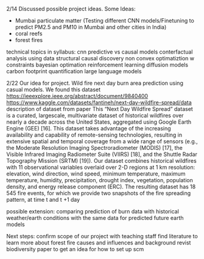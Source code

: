 2/14
Discussed possible project ideas. 
Some Ideas:
- Mumbai particulate matter (Testing different CNN models/Finetuning to predict PM2.5 and PM10 in Mumbai and other cities in India)
- coral reefs
- forest fires

technical topics in syllabus:
cnn
predictive vs causal models
conterfactual analysis using data
structural causal discovery
non convex optimatiztion w constraints
bayesian optimation
reinforcement learning
diffusion models
carbon footprint quantification
large language models

2/22
Our idea for project. 
Wild fire next day burn area prediction using casual models. 
We found this dataset https://ieeexplore.ieee.org/abstract/document/9840400 
https://www.kaggle.com/datasets/fantineh/next-day-wildfire-spread/data 
description of dataset from paper
        This “Next Day Wildfire Spread” dataset is a curated, largescale, multivariate dataset of historical wildfires over nearly
        a decade across the United States, aggregated using Google
        Earth Engine (GEE) [16]. This dataset takes advantage of the
        increasing availability and capability of remote-sensing technologies, resulting in extensive spatial and temporal coverage
        from a wide range of sensors (e.g., the Moderate Resolution
        Imaging Spectroradiometer (MODIS) [17], the Visible Infrared
        Imaging Radiometer Suite (VIIRS) [18], and the Shuttle Radar
        Topography Mission (SRTM) [19]). Our dataset combines
        historical wildfires with 11 observational variables overlaid
        over 2-D regions at 1 km resolution: elevation, wind direction,
        wind speed, minimum temperature, maximum temperature,
        humidity, precipitation, drought index, vegetation, population
        density, and energy release component (ERC). The resulting
        dataset has 18 545 fire events, for which we provide two
        snapshots of the fire spreading pattern, at time t and t +1 day

possible extension:
    comparing prediction of burn data with historical weather/earth conditions with the same data for predicted future earth models

Next steps:
    confirm scope of our project with teaching staff
    find literature to learn more about forest fire causes and influences and background
    revist biodiversity paper to get an idea for how to set up scm